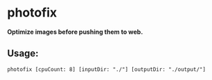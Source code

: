 # photofix

**Optimize images before pushing them to web.**

## Usage:
```photofix [cpuCount: 8] [inputDir: "./"] [outputDir: "./output/"]```
